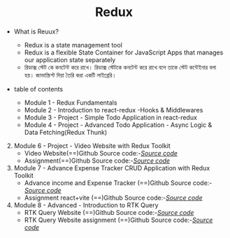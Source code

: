 <!-- PROJECT LOGO -->
 <p align="center">
    <h1 align="center">Redux</h1>
</p>

- What is Reuux?
  - Redux is a state management tool
  - Redux is a flexible State Container for JavaScript Apps  that manages our application state separately
  - রিডাক্স  স্টেট  কে  কনটেন্ট  করে  রাখে। রিডাক্স স্টেটকে কনটেন্ট  করে  রাখে  বলে  তাকে   স্টেট  কন্টেইনার  বলা  হয়। জাভাস্ক্রিপ্ট দিয়া তৈরি  করা  একটি  লাইব্রেরি। 

- table of contents
  - Module 1 - Redux Fundamentals
  - Module 2 - Introduction to react-redux -Hooks & Middlewares
  - Module 3 - Project - Simple Todo Application in react-redux
  - Module 4 - Project - Advanced Todo Application - Async Logic & Data Fetching(Redux Thunk)


2. Module 6 - Project - Video Website with Redux Toolkit
   - Video Website(==)Github Source code:-*[Source code](https://github.com/julfiker755/lws-module6-video-wepsite)*
   - Assignment(==)Github Source code:-*[Source code](https://github.com/julfiker755/lws-assignment-6)*
3. Module 7 - Advance Expense Tracker CRUD Application with Redux Toolkit
   - Advance income and Expense Tracker (==)Github Source code:-*[Source code](https://github.com/julfiker755/lws-module-7)*
   - Assignment react+vite (==)Github Source code:-*[Source code](https://github.com/julfiker755/lws-Job-Finder-assignment)*
4. Module 8 - Advanced - Introduction to RTK Query
   - RTK Query Website (==)Github Source code:-*[Source code](https://github.com/julfiker755/lws-rtk-query-video-wepsite)*
   - RTK Query Website assignment (==)Github Source code:-*[Source code](https://github.com/julfiker755/book-store-wepsite)*
